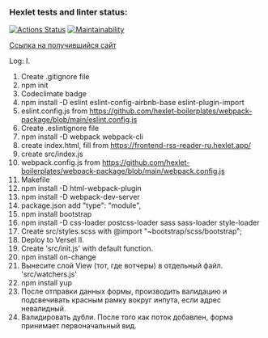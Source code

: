 ### Hexlet tests and linter status:
[![Actions Status](https://github.com/programmer-kazarin/frontend-project-11/actions/workflows/hexlet-check.yml/badge.svg)](https://github.com/programmer-kazarin/frontend-project-11/actions)
[![Maintainability](https://api.codeclimate.com/v1/badges/982483ba03a62ea85671/maintainability)](https://codeclimate.com/github/programmer-kazarin/frontend-project-11/maintainability)

[Ссылка на получившийся сайт](https://v0-new-project-2up9gbfhbls.vercel.app/)

Log:
I. 
1. Create .gitignore file
2. npm init
3. Codeclimate badge
4. npm install -D eslint eslint-config-airbnb-base eslint-plugin-import
5. eslint.config.js from https://github.com/hexlet-boilerplates/webpack-package/blob/main/eslint.config.js
6. Create .eslintignore file
7. npm install -D webpack webpack-cli
8. create index.html, fill from https://frontend-rss-reader-ru.hexlet.app/
9. create src/index.js
10. webpack.config.js from https://github.com/hexlet-boilerplates/webpack-package/blob/main/webpack.config.js
11. Makefile
12. npm install -D html-webpack-plugin
13. npm install -D webpack-dev-server
14. package.json add "type": "module",
15. npm install bootstrap
16. npm install -D css-loader postcss-loader sass sass-loader style-loader
17. Create src/styles.scss with @import "~bootstrap/scss/bootstrap";
18. Deploy to Versel
II.
19. Create 'src/init.js' with default function.
20. npm install on-change
21. Вынесите слой View (тот, где вотчеры) в отдельный файл. 'src/watchers.js'
22. npm install yup
23. После отправки данных формы, производить валидацию и подсвечивать красным рамку вокруг инпута, если адрес невалидный.
24. Валидировать дубли. После того как поток добавлен, форма принимает первоначальный вид.
